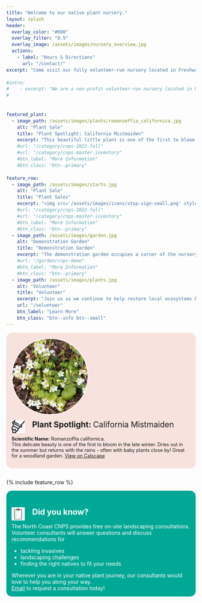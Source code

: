 ```yaml
---
title: "Welcome to our native plant nursery."
layout: splash
header:
  overlay_color: "#000"
  overlay_filter: "0.5"
  overlay_image: /assets/images/nursery_overview.jpg
  actions:
    - label: "Hours & Directions"
      url: "/contact/"
excerpt: "Come visit our fully volunteer-run nursery located in Freshwater Farms Reserve in Eureka, CA. We grow over 100 species of Pacific Northwest and California native plants. Our nursery has been supplying this region with beautiful native plants since 2015."

#intro: 
#    - excerpt: "We are a non-profit volunteer-run nursery located in beautiful Freshwater Farms Reserve in Eureka, CA." 
#


featured_plant: 
  - image_path: /assets/images/plants/romanzoffia_californica.jpg
    alt: "Plant Sale"
    title: "Plant Spotlight: California Mistmaiden"
    excerpt: "This beautiful little plant is one of the first to bloom. Dries out in the summer but returns with the rains - often with baby plants close by! Great for a woodland garden."
    #url: "/category/cnps-2022-fall"
    #url: "/category/cnps-master-inventory"
    #btn_label: "More Information"
    #btn_class: "btn--primary"

feature_row:
  - image_path: /assets/images/starts.jpg
    alt: "Plant Sale"
    title: "Plant Sales"
    excerpt: "<img src='/assets/images/icons/stop-sign-small.png' style='float:left; margin-right: 5px;' />Hang tight! Plant sales are on hold as we gear up for our Spring sale, May 6th  & May 7th, 2023.<br/><br/>Pricing (unless otherwise marked): <br/>4 inch pot: $5.00<br/> 1-gallon pot: $10.00 - $12.00"
    #url: "/category/cnps-2022-fall"
    #url: "/category/cnps-master-inventory"
    #btn_label: "More Information"
    #btn_class: "btn--primary"
  - image_path: /assets/images/garden.jpg
    alt: "Demonstration Garden"
    title: "Demonstration Garden"
    excerpt: "The demonstration garden occupies a corner of the nursery and is a valuable example of what homeowners can accomplish on a small suburban lot."
    #url: "/garden/cnps-demo"
    #btn_label: "More Information"
    #btn_class: "btn--primary"
  - image_path: /assets/images/plants.jpg
    alt: "Volunteer"
    title: "Volunteer"
    excerpt: "Join us as we continue to help restore local ecosystems by providing affordable native plants for the home gardener."
    url: "/volunteer"
    btn_label: "Learn More"
    btn_class: "btn--info btn--small"
---
```

<div class="plant_spotlight" style="margin-bottom: 2em; background-color: #f8e2dd; padding: 1em; border-radius: 15px; 
    background-image: url('/assets/images/icons/watercolor-flower2.png'); background-repeat: no-repeat; background-position: bottom right">
    <img src="/assets/images/plants/romanzoffia_californica.jpg" class="align-left" style="border-radius: 100px; border: 2px solid white" />
    <div>
        <img src="/assets/images/icons/spotlight2b.png" style="height: 35px; float: left; margin-right: 20px;">
        <h2 style="margin-top:0.5em">
            Plant Spotlight: <span style="font-weight:400">California Mistmaiden</span>
        </h2>
        <p style="font-size:0.9em">
        <b>Scientific Name:</b> Romanzoffia californica.
        <br/>This delicate beauty is one of the first to bloom in the late winter. Dries out in the summer but returns with the rains - often with baby plants close by! Great for a woodland garden. <a href="https://calscape.org/Romanzoffia-californica-()">View on Calscape</a>
        </p>
    </div>
    <div style="clear:both"></div>
</div>

{% include feature_row %}

<div class="consultations" style="margin-bottom: 2em; background-color: #00A896; padding: 1em; border-radius: 15px; color: #FFF">
    <div>
        <img src="/assets/images/icons/clipboard.png" style="height: 35px; float: left; margin-right: 20px;">
        <div>
            <h2>
                Did you know?
            </h2>
            The North Coast CNPS provides free on-site landscaping consultations. 
            Volunteer consultants will answer questions and discuss recommendations for
            <ul>
                <li>tackling invasives</li>
                <li>landscaping challenges</li>
                <li>finding the right natives to fit your needs</li>
            </ul>
            Wherever you are in your native plant journey, our consultants would love to help you along your way.
            <br/><a style="color:#FFF" href="mailto:nc.cnps.consult@gmail.com">Email</a> to request a consultation today!
        </div>
    </div>
    <div style="clear:both"></div>
</div>
